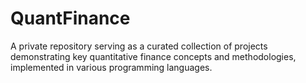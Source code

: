 # QuantFinance
A private repository serving as a curated collection of projects demonstrating key quantitative finance concepts and methodologies, implemented in various programming languages.
